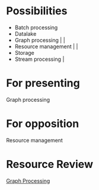 # Possibilities

- Batch processing
- Datalake
- Graph processing  | |
- Resource management  | |
- Storage
- Stream processing  |

# For presenting

Graph processing 

# For opposition

Resource management

# Resource Review

[Graph Processing](https://docs.google.com/document/d/1MmJrjarZn1Pr9ddY-XEQNNgzRO7bQOyYBQwb0wfK4nk/edit?usp=sharing)


